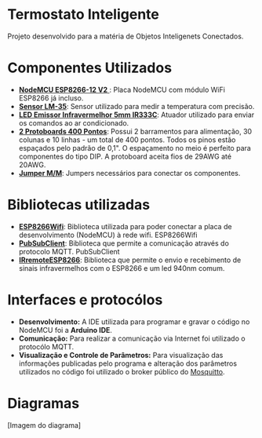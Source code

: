 # Termostato Inteligente
Projeto desenvolvido para a matéria de Objetos Inteligenets Conectados.

# Componentes Utilizados
- [**NodeMCU ESP8266-12 V2** ](https://www.robocore.net/loja/iot/nodemcu-esp8266-12-v2): Placa NodeMCU com módulo WiFi ESP8266 já incluso.
- [**Sensor LM-35**](https://www.robocore.net/loja/sensores/sensor-de-temperatura-lm35): Sensor utilizado para medir a temperatura com precisão.
- [**LED Emissor Infravermelhor 5mm IR333C**](https://www.robocore.net/loja/itens-eletronicos/kit-receptor-e-emissor-ir-5mm): Atuador utilizado para enviar os comandos ao ar condicionado.
- [**2 Protoboards 400 Pontos**](https://www.robocore.net/loja/protoboard/protoboard-400-pontos): Possui 2 barramentos para alimentação, 30 colunas e 10 linhas - um total de 400 pontos. Todos os pinos estão espaçados pelo padrão de 0,1". O espaçamento no meio é perfeito para componentes do tipo DIP. A protoboard aceita fios de 29AWG até 20AWG.
- [**Jumper M/M**](https://www.robocore.net/loja/cabos-conectores/jumper-premium-macho-macho-20cm): Jumpers necessários para conectar os componentes.

# Bibliotecas utilizadas
- [**ESP8266Wifi**](https://github.com/ekstrand/ESP8266wifi): Biblioteca utilizada para poder conectar a placa de desenvolvimento (NodeMCU) à rede wifi. ESP8266Wifi
- [**PubSubClient**](https://github.com/knolleary/pubsubclient): Biblioteca que permite a comunicação através do protocolo MQTT. PubSubClient
- [**IRremoteESP8266**](https://github.com/crankyoldgit/IRremoteESP8266): Biblioteca que permite o envio e recebimento de sinais infravermelhos com o ESP8266 e um led 940nm comum.

# Interfaces e protocólos
- **Desenvolvimento:** A IDE utilizada para programar e gravar o código no NodeMCU foi a **Arduino IDE**.
- **Comunicação:** Para realizar a comunicação via Internet foi utilizado o protocólo MQTT.
- **Visualização e Controle de Parâmetros:** Para visualização das informações publicadas pelo programa e alteração dos parâmetros utilizados no código foi utilizado o broker público do [Mosquitto](https://mosquitto.org/).

# Diagramas
[Imagem do diagrama]
